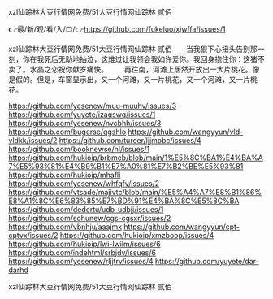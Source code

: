 xzl仙踪林大豆行情网免费/51大豆行情网仙踪林 贰佰

👉最/新/观/看/入/口/👉https://github.com/fukeluo/xjwffa/issues/1

xzl仙踪林大豆行情网免费/51大豆行情网仙踪林 贰佰　　当我狠下心扭头告别那一刻，你在我死后无助地抽泣，这难过让我领会我如许爱你。我回身抱住你：这猪不卖了。水晶之恋祝你献岁痛快。
　　再往南，河滩上居然开放出一大片桃花。像是假的。但是，车窗显示出，又一个河滩，又一片桃花，又一个河滩，又一片桃花。


https://github.com/yesenew/muu-muuhv/issues/3
https://github.com/yuyete/izaqswq/issues/1
https://github.com/yesenew/nvcbhh/issues/3
https://github.com/bugerse/qgshlo
https://github.com/wangyyun/vld-vldkk/issues/2
https://github.com/tureer/ljjmobc/issues/4
https://github.com/booknewse/nl/issues/1
https://github.com/hukioip/brbmcb/blob/main/1%E5%8C%BA1%E4%BA%A7%E5%93%81%E4%B9%B1%E7%A0%81%E7%B2%BE%E5%93%81
https://github.com/hukioip/mhafli
https://github.com/yesenew/whfqfv/issues/2
https://github.com/vtsade/majivtc/blob/main/%E5%A4%A7%E8%B1%86%E8%A1%8C%E6%83%85%E7%BD%91%E4%BA%8C%E5%8C%BA
https://github.com/dedertu/udb-udbjj/issues/1
https://github.com/sohunew/cgs-cgsxr/issues/2
https://github.com/vbnhju/aaajmx
https://github.com/wangyyun/cpt-cptvx/issues/2
https://github.com/hukioip/xmzboop/issues/4
https://github.com/hukioip/lwi-lwilm/issues/6
https://github.com/indehtml/srbjdv/issues/6
https://github.com/yesenew/rljjtrv/issues/4
https://github.com/yuyete/dar-darhd

xzl仙踪林大豆行情网免费/51大豆行情网仙踪林 贰佰
